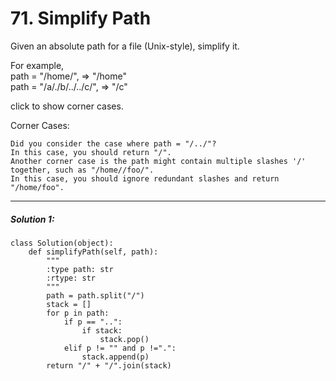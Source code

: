 # 71. Simplify Path

Given an absolute path for a file (Unix-style), simplify it.

For example,  
path = "/home/", => "/home"  
path = "/a/./b/../../c/", => "/c"

click to show corner cases.

Corner Cases:  


 

 

    Did you consider the case where path = "/../"?  
    In this case, you should return "/".  
    Another corner case is the path might contain multiple slashes '/' together, such as "/home//foo/".  
    In this case, you should ignore redundant slashes and return "/home/foo".



---

##### Solution 1:
	class Solution(object):
        def simplifyPath(self, path):
            """
            :type path: str
            :rtype: str
            """
            path = path.split("/")
            stack = []
            for p in path:
                if p == "..":
                    if stack:
                        stack.pop()
                elif p != "" and p !=".":
                    stack.append(p)
            return "/" + "/".join(stack)